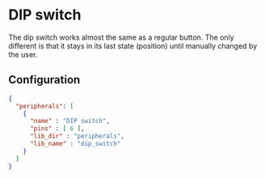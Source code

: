 # DIP switch

The dip switch works almost the same as a regular button. The only different is that it stays in its last state (position) until manually changed by the user.

## Configuration

```json
{
  "peripherals": [
    {
      "name" : "DIP switch",
      "pins" : [ 6 ],
      "lib_dir" : "peripherals",
      "lib_name" : "dip_switch"
    }
  ]
}
```